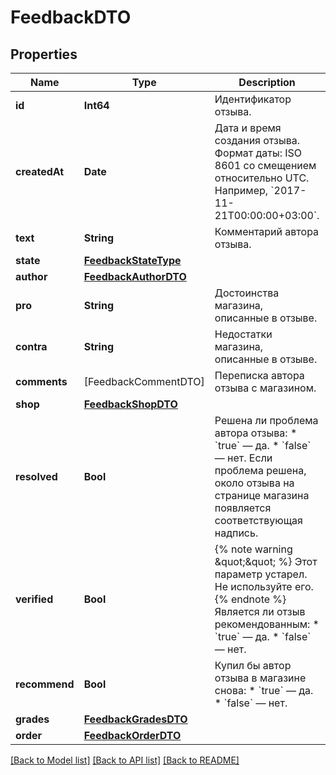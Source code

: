 # FeedbackDTO

## Properties
Name | Type | Description | Notes
------------ | ------------- | ------------- | -------------
**id** | **Int64** | Идентификатор отзыва. | [optional] 
**createdAt** | **Date** | Дата и время создания отзыва.  Формат даты: ISO 8601 со смещением относительно UTC. Например, &#x60;2017-11-21T00:00:00+03:00&#x60;.  | [optional] 
**text** | **String** | Комментарий автора отзыва. | [optional] 
**state** | [**FeedbackStateType**](FeedbackStateType.md) |  | [optional] 
**author** | [**FeedbackAuthorDTO**](FeedbackAuthorDTO.md) |  | [optional] 
**pro** | **String** | Достоинства магазина, описанные в отзыве. | [optional] 
**contra** | **String** | Недостатки магазина, описанные в отзыве. | [optional] 
**comments** | [FeedbackCommentDTO] | Переписка автора отзыва с магазином. | 
**shop** | [**FeedbackShopDTO**](FeedbackShopDTO.md) |  | [optional] 
**resolved** | **Bool** | Решена ли проблема автора отзыва:  * &#x60;true&#x60; — да. * &#x60;false&#x60; — нет.  Если проблема решена, около отзыва на странице магазина появляется соответствующая надпись.  | [optional] 
**verified** | **Bool** | {% note warning \&quot;\&quot; %}  Этот параметр устарел. Не используйте его.  {% endnote %}  Является ли отзыв рекомендованным:  * &#x60;true&#x60; — да. * &#x60;false&#x60; — нет.  | [optional] 
**recommend** | **Bool** | Купил бы автор отзыва в магазине снова:  * &#x60;true&#x60; — да. * &#x60;false&#x60; — нет.  | [optional] 
**grades** | [**FeedbackGradesDTO**](FeedbackGradesDTO.md) |  | [optional] 
**order** | [**FeedbackOrderDTO**](FeedbackOrderDTO.md) |  | [optional] 

[[Back to Model list]](../README.md#documentation-for-models) [[Back to API list]](../README.md#documentation-for-api-endpoints) [[Back to README]](../README.md)


